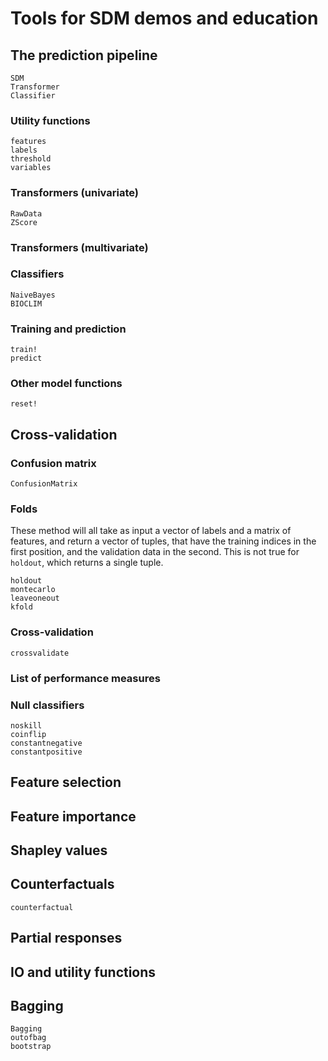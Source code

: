 # Tools for SDM demos and education

## The prediction pipeline

```@docs
SDM
Transformer
Classifier
```

### Utility functions

```@docs
features
labels
threshold
variables
```

### Transformers (univariate)

```@docs
RawData
ZScore
```

### Transformers (multivariate)

### Classifiers

```@docs
NaiveBayes
BIOCLIM
```

### Training and prediction

```@docs
train!
predict
```

### Other model functions

```@docs
reset!
```

## Cross-validation

### Confusion matrix

```@docs
ConfusionMatrix
```

### Folds

These method will all take as input a vector of labels and a matrix of features,
and return a vector of tuples, that have the training indices in the first
position, and the validation data in the second. This is not true for `holdout`,
which returns a single tuple.

```@docs
holdout
montecarlo
leaveoneout
kfold
```

### Cross-validation

```@docs
crossvalidate
```

### List of performance measures

### Null classifiers

```@docs
noskill
coinflip
constantnegative
constantpositive
```

## Feature selection

## Feature importance

## Shapley values

## Counterfactuals

```@docs
counterfactual
```

## Partial responses

## IO and utility functions

## Bagging

```@docs
Bagging
outofbag
bootstrap
```
